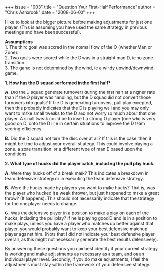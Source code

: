 +++
issue = "003"
title = "Question Your First-Half Performance"
author = "Chris Ashbrook"
date = "2008-06-03"
+++

I like to look at the bigger picture before making adjustments for just one
player. (This is assuming you have used the same strategy in previous meetings
and have been successful).  
  
**Assumptions**  
1\. The third goal was scored in the normal flow of the O (whether Man or
Zone).  
2\. Two goals were scored while the D was in a straight man D, ie no zone
transition.  
3\. The game is not determined by the wind, ie a windy upwind/downwind game.  
  
**1\. How has the D squad performed in the first half?**  
  
**A.** Did the D squad generate turnovers during the first half at a higher
rate than if the O player was handling, but the D squad did not convert those
turnovers into goals? If the D is generating turnovers, pull play excepted,
then this probably indicates that the D is playing well and you may only want
to make small tweaks to the D and not worry so much about that one player. A
small tweak could be to insert a strong O player (one who is very good on D)
onto the D line in certain situations to improve the D team scoring
efficiency.  
  
**B.** Did the O squad not turn the disc over at all? If this is the case,
then it might be time to adjust your overall strategy. This could involve
playing a zone, a zone transition, or a different type of man D based upon the
conditions.  
  
**2\. What type of hucks did the player catch, including the pull play huck.**  
  
**A.** Were they hucks off of a break mark? This indicates a breakdown in team
defensive strategy or in executing the team defensive strategy.  
  
**B.** Were the hucks made by players you want to make hucks? That is, was the
player who hucked it a weak thrower, but just happened to make a great throw?
(It happens). This should not necessarily indicate that the strategy for the
one player needs to change.  
  
**C.** Was the defensive player in a position to make a play on each of the
hucks, including the pull play? If he is playing good D and is in a position
to make plays, unless you have a player who matches up better against that
player, you would probably want to keep your best defensive matchup player
against him. (Note that I did not indicate your best defensive player overall,
as this might not necessarily generate the best results defensively).  
  
By answering these questions you can best identify if your current strategy is
working and make adjustments as necessary as a team, and on an individual
player level. Secondly, if you do make adjustments, I feel the adjustments
must stay within the framework of your defensive strategy.
